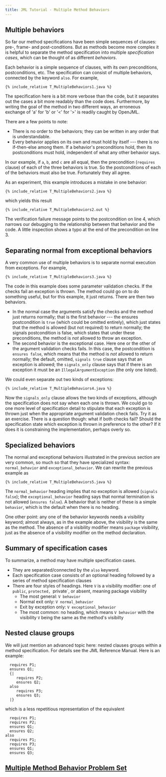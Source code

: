 ```yaml
---
title: JML Tutorial - Multiple Method Behaviors
---
```


## Multiple behaviors

So far our method specifications have been simple sequences of clauses: pre-, frame- and post-conditions.
But as methods become more complex it is helpful to separate the method specification into multiple 
 _specification cases_, which can be thought of as different _behaviors_.

Each behavior is a simple sequence of clauses, with its own preconditions, postconditions, etc.
The specification can consist of multiple behaviors, connected by the keyword `also`.
For example,
```
{% include_relative T_MultipleBehaviors1.java %}
```
The specification here is a bit more verbose than the code, but it separates out the cases a bit more readably than the code does.
Furthermore, by writing the goal of the method in two different ways, an erroneous exchange of 'a' for 'b' or '<' for '>' is readily caught by OpenJML.

There are a few points to note:
* There is no order to the behaviors; they can be written in any order that is understandable.
* Every behavior applies on its own and must hold by itself --- there is no if-then-else  among them. If a behavior's preconditions hold,
then its postconditions must hold, independent of what any other behavior says.

In our example, if `a`, `b`, and `c` are all equal, then the precondition (`requires` clause) of each of the three behaviors is true.
So the postconditions of each of the behaviors must also be true.  Fortunately they all agree.

As an experiment, this example introduces a mistake in one behavior:
```
{% include_relative T_MultipleBehaviors2.java %}
```
which yields this result
```
{% include_relative T_MultipleBehaviors2.out %}
```
The verification failure message points to the postcondition on line 4, which narrows our debugging to the relationship between
that behavior and the code. A little inspection shows a typo at the end of the precondition on line 3.

## Separating normal from exceptional behaviors

A very common use of multiple behaviors is to separate normal execution from exceptions. For example,
```
{% include_relative T_MultipleBehaviors3.java %}
```
The code in this example does some parameter validation checks. If the checks fail an exception is thrown.
The method could go on to do something useful, but for this example, it just returns.
There are then two behaviors. 
* In the normal case the arguments satisfy the checks and the method just returns normally;
that is the first behavior --- the ensures postcondition is `true` (which could be omitted entirely), which just states that
the method is allowed (but not required) to return normally; the signals postcondition is false, which states that under
these preconditions, the method is _not_ allowed to throw an exception.
* The second behavior is the exceptional case. Here one or the other of the argument validation checks fails. In this case, the postcondition is `ensures false`, which means that the method is _not_ allowed to return normally; the default, omitted, `signals true` clause says that an exception is allowed; the `signals_only` clause says that if there is an exception it must be an `IllegalArgumentException` (the only one listed).

We could even separate out two kinds of exceptions:
```
{% include_relative T_MultipleBehaviors4.java %}
```
Now the `signals_only` clause allows the two kinds of exceptions, although the specification does not say when each one is thrown. We could go to one more level of specification detail to stipulate that each exception is thrown just when the appropriate argument validation check fails. Try it as an exercise. There is a question though: what if both checks fail? Should the specification state which exception is thrown in preference to the other? If it does it is constraining the implementation, perhaps overly so.

## Specialized behaviors

The normal and exceptional behaviors illustrated in the previous section are very common, so much so that they have specialized syntax: `normal_behavior` and `exceptional_behavior`. We can rewrite the previous example as 
```
{% include_relative T_MultipleBehaviors5.java %}
```
The `normal_behavior` heading implies that no exception is allowed (`signals false`); the `exceptional_behavior` heading says that normal termination is not allowed (`ensures false`).
A behavior that is neither of these is a simple `behavior`, which is the default when there is no heading.

One other point: any one of the behavior keywords needs a visibility keyword; almost always, as in the example above, the visibility is the same as the method. The absence of a visibility modifier means `package` visibility, just as the absence of a visibility modifier on the method declaration.

## Summary of specification cases

To summarize, a method may have multiple specification cases. 
* They are separated/connected by the `also` keyword. 
* Each specification case consists of an optional heading followed by a series of method specification clauses
* There are four styles of headings. Here `V` is a visibility modifier: one of `public`, `protected, `private`, or absent, meaning package visibility
  * The most general: `V behavior`
  * Normal exit only: `V normal_behavior`
  * Exit by exception only: `V exceptional_behavior`
  * The most common: no heading, which means `V behavior` with the visibility `V` being the same as the method's visibilty


## Nested clause groups

We will just mention an advanced topic here: nested clauses groups within a method specification. For details see the JML Reference Manual.
Here is an example:
```
  requires P1;
  ensures Q1;
  {|
     requires P2;
     ensures Q2;
  also
     requires P3;
     ensures Q3;
  |}
```
which is a less repetitious representation of the equivalent
```
  requires P1;
  requires P2;
  ensures Q1;
  ensures Q2;
also
  requires P1;
  requires P3;
  ensures Q1;
  ensures Q3;
```

## **[Multiple Method Behavior Problem Set](https://www.openjml.org/tutorial/exercises/MultMethodBehaviorEx.html)**

